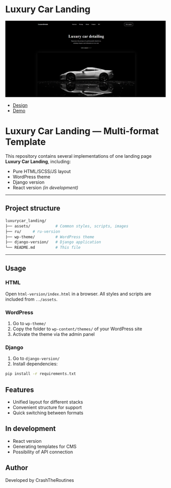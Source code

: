 # Luxury Car Landing

![Luxury Car](./wp-theme/screenshot.png)

- [Design](https://www.figma.com/design/YEuQIpkKqpy4m3olwAtd3v/Luxury-Car-Detailing-Landing-Page--Community-?node-id=2-139&t=tpUWEfg9TMW9uLps-1)
- [Demo](https://crashtheroutines.github.io/luxurycar_landing)

# Luxury Car Landing — Multi-format Template

This repository contains several implementations of one landing page **Luxury Car Landing**, including:

- Pure HTML/SCSS/JS layout
- WordPress theme
- Django version
- React version _(in development)_

---

## Project structure

```bash
luxurycar_landing/
├── assets/           # Common styles, scripts, images
├── ru/     # ru-version
├── wp-theme/         # WordPress theme
├── django-version/   # Django application
└── README.md         # This file
```

---

## Usage

### HTML

Open `html-version/index.html` in a browser. All styles and scripts are included from `../assets`.

### WordPress

1. Go to `wp-theme/`
2. Copy the folder to `wp-content/themes/` of your WordPress site
3. Activate the theme via the admin panel

### Django

1. Go to `django-version/`
2. Install dependencies:

```bash
pip install -r requirements.txt

```

## Features

- Unified layout for different stacks
- Convenient structure for support
- Quick switching between formats

## In development

- React version
- Generating templates for CMS
- Possibility of API connection

## Author

Developed by CrashTheRoutines
